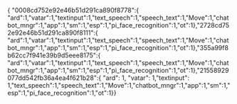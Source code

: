 { "0008cd752e92e46b51d291ca890f8778":{ "ard":1,"vatar":1,"textinput":1,"text_speech":1,"speech_text":1,"Move":1,"chatbot_mngr":1,"app":1,"sm":1,"esp":1,"pi_face_recognition":1,"ot":1},"2728cd752e92e46b51d291ca890f8111":{ "ard":1,"vatar":1,"textinput":1,"text_speech":1,"speech_text":1,"Move":1,"chatbot_mngr":1,"app":1,"sm":1,"esp":1,"pi_face_recognition":1,"ot":1},"355a99f8b62cc7f941e39b9d5eee8175":{ "ard":1,"vatar":1,"textinput":1,"text_speech":1,"speech_text":1,"Move":1,"chatbot_mngr":1,"app":1,"sm":1,"esp":1,"pi_face_recognition":1,"ot":1},"21558929077dd542fb36a4ea4f621b28":{ "ard": 1, "vatar": 1,"textinput": 1,"text_speech":1,"speech_text":1,"Move":1,"chatbot_mngr":1,"app":1,"sm":1,"esp":1,"pi_face_recognition":1,"ot":1}}
